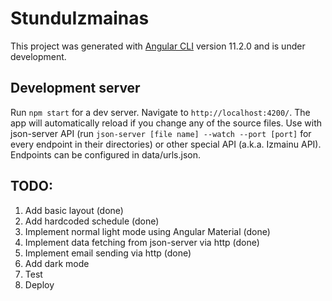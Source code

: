 # StunduIzmainas

This project was generated with [Angular CLI](https://github.com/angular/angular-cli) version 11.2.0 and is under development.

## Development server

Run `npm start` for a dev server. Navigate to `http://localhost:4200/`. The app will automatically reload if you change any of the source files. Use with json-server API (run `json-server [file name] --watch --port [port]` for every endpoint in their directories) or other special API (a.k.a. Izmainu API). Endpoints can be configured in data/urls.json.  

## TODO:
  1. Add basic layout (done)  
  2. Add hardcoded schedule (done)  
  3. Implement normal light mode using Angular Material (done)  
  4. Implement data fetching from json-server via http (done)  
  5. Implement email sending via http (done)  
  6. Add dark mode  
  7. Test  
  8. Deploy  
